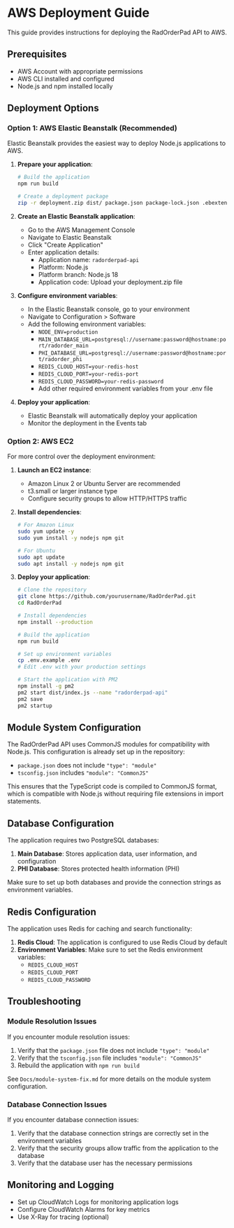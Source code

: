 # AWS Deployment Guide

This guide provides instructions for deploying the RadOrderPad API to AWS.

## Prerequisites

- AWS Account with appropriate permissions
- AWS CLI installed and configured
- Node.js and npm installed locally

## Deployment Options

### Option 1: AWS Elastic Beanstalk (Recommended)

Elastic Beanstalk provides the easiest way to deploy Node.js applications to AWS.

1. **Prepare your application**:
   ```bash
   # Build the application
   npm run build
   
   # Create a deployment package
   zip -r deployment.zip dist/ package.json package-lock.json .ebextensions/ .env.example
   ```

2. **Create an Elastic Beanstalk application**:
   - Go to the AWS Management Console
   - Navigate to Elastic Beanstalk
   - Click "Create Application"
   - Enter application details:
     - Application name: `radorderpad-api`
     - Platform: Node.js
     - Platform branch: Node.js 18
     - Application code: Upload your deployment.zip file

3. **Configure environment variables**:
   - In the Elastic Beanstalk console, go to your environment
   - Navigate to Configuration > Software
   - Add the following environment variables:
     - `NODE_ENV=production`
     - `MAIN_DATABASE_URL=postgresql://username:password@hostname:port/radorder_main`
     - `PHI_DATABASE_URL=postgresql://username:password@hostname:port/radorder_phi`
     - `REDIS_CLOUD_HOST=your-redis-host`
     - `REDIS_CLOUD_PORT=your-redis-port`
     - `REDIS_CLOUD_PASSWORD=your-redis-password`
     - Add other required environment variables from your .env file

4. **Deploy your application**:
   - Elastic Beanstalk will automatically deploy your application
   - Monitor the deployment in the Events tab

### Option 2: AWS EC2

For more control over the deployment environment:

1. **Launch an EC2 instance**:
   - Amazon Linux 2 or Ubuntu Server are recommended
   - t3.small or larger instance type
   - Configure security groups to allow HTTP/HTTPS traffic

2. **Install dependencies**:
   ```bash
   # For Amazon Linux
   sudo yum update -y
   sudo yum install -y nodejs npm git
   
   # For Ubuntu
   sudo apt update
   sudo apt install -y nodejs npm git
   ```

3. **Deploy your application**:
   ```bash
   # Clone the repository
   git clone https://github.com/yourusername/RadOrderPad.git
   cd RadOrderPad
   
   # Install dependencies
   npm install --production
   
   # Build the application
   npm run build
   
   # Set up environment variables
   cp .env.example .env
   # Edit .env with your production settings
   
   # Start the application with PM2
   npm install -g pm2
   pm2 start dist/index.js --name "radorderpad-api"
   pm2 save
   pm2 startup
   ```

## Module System Configuration

The RadOrderPad API uses CommonJS modules for compatibility with Node.js. This configuration is already set up in the repository:

- `package.json` does not include `"type": "module"`
- `tsconfig.json` includes `"module": "CommonJS"`

This ensures that the TypeScript code is compiled to CommonJS format, which is compatible with Node.js without requiring file extensions in import statements.

## Database Configuration

The application requires two PostgreSQL databases:

1. **Main Database**: Stores application data, user information, and configuration
2. **PHI Database**: Stores protected health information (PHI)

Make sure to set up both databases and provide the connection strings as environment variables.

## Redis Configuration

The application uses Redis for caching and search functionality:

1. **Redis Cloud**: The application is configured to use Redis Cloud by default
2. **Environment Variables**: Make sure to set the Redis environment variables:
   - `REDIS_CLOUD_HOST`
   - `REDIS_CLOUD_PORT`
   - `REDIS_CLOUD_PASSWORD`

## Troubleshooting

### Module Resolution Issues

If you encounter module resolution issues:

1. Verify that the `package.json` file does not include `"type": "module"`
2. Verify that the `tsconfig.json` file includes `"module": "CommonJS"`
3. Rebuild the application with `npm run build`

See `Docs/module-system-fix.md` for more details on the module system configuration.

### Database Connection Issues

If you encounter database connection issues:

1. Verify that the database connection strings are correctly set in the environment variables
2. Verify that the security groups allow traffic from the application to the database
3. Verify that the database user has the necessary permissions

## Monitoring and Logging

- Set up CloudWatch Logs for monitoring application logs
- Configure CloudWatch Alarms for key metrics
- Use X-Ray for tracing (optional)